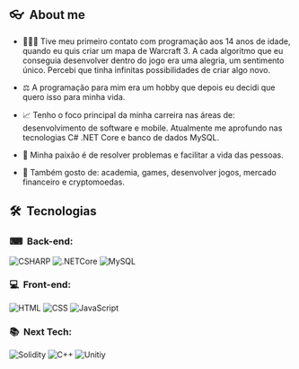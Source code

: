 <h2> 👓 &nbsp;About me </h2>

- 👨🏻‍💻 Tive meu primeiro contato com programação aos 14 anos de idade, quando eu quis criar um mapa de Warcraft 3. A cada algoritmo que eu conseguia desenvolver dentro do jogo era uma alegria, um sentimento único. Percebi que tinha infinitas possibilidades de criar algo novo.

- ⚖ A programação para mim era um hobby que depois eu decidi que quero isso para minha vida.

- 📈 Tenho o foco principal da minha carreira nas áreas de: desenvolvimento de software e mobile. Atualmente me aprofundo nas tecnologias C# .NET Core e banco de dados MySQL.

- 💙 Minha paixão é de resolver problemas e facilitar a vida das pessoas.

- 🎱 Também gosto de: academia, games, desenvolver jogos, mercado financeiro e cryptomoedas.

<h2> 🛠 &nbsp;Tecnologias</h2>
<h3> ⌨ &nbsp;Back-end:</h3>

![CSHARP](https://img.shields.io/badge/-Csharp-A340CF?style=flat&logo=Csharp)
![.NETCore](https://img.shields.io/badge/-.NET%20Core-A340CF?style=flat&logo=dotNET)
![MySQL](https://img.shields.io/badge/-MySQL-E1E1E1?style=flat&logo=mysql)

<h3> 💻 &nbsp;Front-end:</h3>

![HTML](https://img.shields.io/badge/-HTML-E1E1E1?style=flat&logo=HTML5)
![CSS](https://img.shields.io/badge/-CSS-E1E1E1?style=flat&logo=CSS3&logoColor=1572B6)
![JavaScript](https://img.shields.io/badge/-JavaScript-F7DF1E?style=flat&logo=JavaScript&logoColor=000000)

<h3> 📚 &nbsp;Next Tech:</h3>

![Solidity](https://img.shields.io/badge/-Solidity-3C335F?style=flat&logo=solidity)
![C++](https://img.shields.io/badge/-C++-blue?style=flat&logo=Cplusplus)
![Unitiy](https://img.shields.io/badge/-Unity-black?style=flat&logo=Unity)
